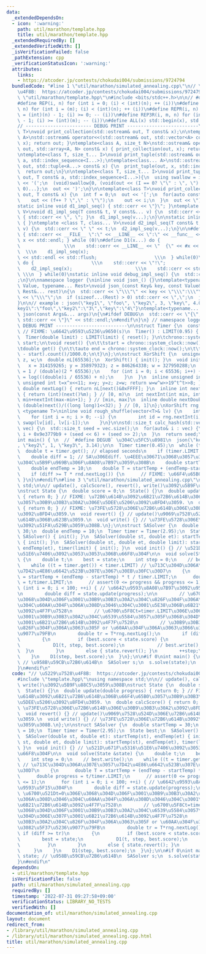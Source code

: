 ```yaml
---
data:
  _extendedDependsOn:
  - icon: ':warning:'
    path: util/marathon/template.hpp
    title: util/marathon/template.hpp
  _extendedRequiredBy: []
  _extendedVerifiedWith: []
  _isVerificationFailed: false
  _pathExtension: cpp
  _verificationStatusIcon: ':warning:'
  attributes:
    links:
    - https://atcoder.jp/contests/chokudai004/submissions/9724794
  bundledCode: "#line 1 \"util/marathon/simulated_annealing.cpp\"\n// \u5229\u7528\
    \u4F8B:  https://atcoder.jp/contests/chokudai004/submissions/9724794\n#line 2\
    \ \"util/marathon/template.hpp\"\n#include <bits/stdc++.h>\n\n// #define DEBUG\n\
    #define REP(i, n) for (int i = 0; (i) < (int)(n); ++ (i))\n#define REP3(i, m,\
    \ n) for (int i = (m); (i) < (int)(n); ++ (i))\n#define REPR(i, n) for (int i\
    \ = (int)(n) - 1; (i) >= 0; -- (i))\n#define REP3R(i, m, n) for (int i = (int)(n)\
    \ - 1; (i) >= (int)(m); -- (i))\n#define ALL(x) std::begin(x), std::end(x)\n\n\
    // ------------------------ DEBUG PRINT --------------------------\ntemplate<class\
    \ T>\nvoid print_collection(std::ostream& out, T const& x);\n\ntemplate<class\
    \ A>\nstd::ostream& operator<<(std::ostream& out, std::vector<A> const& x) { print_collection(out,\
    \ x); return out; }\ntemplate<class A, size_t N>\nstd::ostream& operator<<(std::ostream&\
    \ out, std::array<A, N> const& x) { print_collection(out, x); return out; }\n\n\
    \ntemplate<class T, size_t... I>\nvoid print_tuple(std::ostream& out, T const&\
    \ a, std::index_sequence<I...>);\ntemplate<class... A>\nstd::ostream& operator<<(std::ostream&\
    \ out, std::tuple<A...> const& x) {\n  print_tuple(out, x, std::index_sequence_for<A...>{});\n\
    \  return out;\n}\n\ntemplate<class T, size_t... I>\nvoid print_tuple(std::ostream&\
    \ out, T const& a, std::index_sequence<I...>){\n  using swallow = int[];\n  out\
    \ << '(';\n  (void)swallow{0, (void(out << (I == 0? \"\" : \", \") << std::get<I>(a)),\
    \ 0)...};\n  out << ')';\n}\n\ntemplate<class T>\nvoid print_collection(std::ostream&\
    \ out, T const& x) {\n  int f = 0;\n  out << '[';\n  for(auto const& i: x) {\n\
    \    out << (f++ ? \",\" : \"\");\n    out << i;\n  }\n  out << \"]\";\n}\n\n\
    static inline void d1_impl_seq() { std::cerr << \"}\"; }\ntemplate <class T, class...\
    \ V>\nvoid d1_impl_seq(T const& t, V const&... v) {\n  std::cerr << t;\n  if(sizeof...(v))\
    \ { std::cerr << \", \"; }\n  d1_impl_seq(v...);\n}\n\nstatic inline void d2_impl_seq()\
    \ { }\ntemplate <class T, class... V>\nvoid d2_impl_seq(T const& t, V const&...\
    \ v) {\n  std::cerr << \" \" << t;\n  d2_impl_seq(v...);\n}\n\n#define D0(x) do\
    \ { std::cerr << __FILE__ \":\" << __LINE__ << \":\" << __func__ <<  \" \" <<\
    \ x << std::endl; } while (0)\n#define D1(x...) do {                         \
    \                \\\n    std::cerr << __LINE__ << \"  {\" << #x << \"} = {\";\
    \  \\\n    d1_impl_seq(x);                                           \\\n    std::cerr\
    \ << std::endl << std::flush;                     \\\n  } while(0)\n#define D2(x...)\
    \ do {                     \\\n    std::cerr << \"!\";                     \\\n\
    \    d2_impl_seq(x);                       \\\n    std::cerr << std::endl << std::flush;\
    \ \\\n  } while(0)\nstatic inline void debug_impl_seq() {\n  std::cerr << \"}\"\
    ;\n}\n\nnamespace logger {\ninline void json_() {}\ntemplate<typename Key, typename\
    \ Value, typename... Rest>\nvoid json_(const Key& key, const Value& value, const\
    \ Rest&... rest)\n{\n  std::cerr << \"\\\"\" << key << \"\\\":\\\"\" << value\
    \ << \"\\\"\";\n  if (sizeof...(Rest) > 0) std::cerr << \",\";\n  json_(rest...);\n\
    }\n\n// example : json(\"key1\", \"foo\", \"key2\", 3, \"key\", 4.0);\n// {\"\
    key1\":\"foo\",\"key2\":\"3\",\"key\":\"4\"}\ntemplate<typename... Args>\nvoid\
    \ json(const Args&... args)\n{\n#ifdef DEBUG\n  std::cerr << \"{\"; json_(args...);\
    \ std::cerr << \"}\" << std::endl;\n#endif\n}\n} // namespace logger\n// ------------------------\
    \ DEBUG PRINT --------------------------\n\nstruct Timer {\n  const double LIMIT;\
    \ // FIXME: \u6642\u9593\u5236\u9650(s)\n  Timer() : LIMIT(0.95) { reset(); }\n\
    \  Timer(double limit) : LIMIT(limit) { reset(); }\n\tchrono::system_clock::time_point\
    \ start;\n\tvoid reset() {\n\t\tstart = chrono::system_clock::now();\n\t}\n \n\
    \tdouble get() {\n\t\tauto end = chrono::system_clock::now();\n\t\treturn chrono::duration_cast<chrono::milliseconds>(end\
    \ - start).count()/1000.0;\n\t}\n};\n\nstruct XorShift {\n  unsigned int x, y,\
    \ z, w;\n  double nL[65536];\n  XorShift() { init(); }\n  void init()\n  {\n \
    \   x = 314159265; y = 358979323; z = 846264338; w = 327950288;\n    double n\
    \ = 1 / (double)(2 * 65536);\n    for (int i = 0; i < 65536; i++) {\n      nL[i]\
    \ = log(((double)i / 65536) + n);\n    }\n  }\n  inline unsigned int next() {\
    \ unsigned int t=x^x<<11; x=y; y=z; z=w; return w=w^w>>19^t^t>>8; }\n  inline\
    \ double nextLog() { return nL[next()&0xFFFF]; }\n  inline int nextInt(int m)\
    \ { return (int)(next()%m); } // [0, m)\n  int nextInt(int min, int max) { return\
    \ min+nextInt(max-min+1); } // [min, max]\n  inline double nextDouble() { return\
    \ (double)next()/((long long)1<<32); } // [0, 1]\n};\nXorShift rng;\n\ntemplate\
    \ <typename T>\ninline void rough_shuffle(vector<T>& lv) {\n    int n = lv.size();\n\
    \    for (int i = n; i > 0; --i) {\n        int id = rng.nextInt(i);\n       \
    \ swap(lv[id], lv[i-1]);\n    }\n}\n\nstd::size_t calc_hash(std::vector<int> const&\
    \ vec) {\n  std::size_t seed = vec.size();\n  for(auto& i : vec) {\n    seed ^=\
    \ i + 0x9e3779b9 + (seed << 6) + (seed >> 2);\n  }\n  return seed;\n}\n\n#if 0\n\
    int main() { \n  // `#define DEGUB` \u304C\u5FC5\u8981\n  json(\"key1\", \"foo\"\
    , \"key2\", 1, \"key3\", 3.14);\n\n  Timer timer(0.45);\n  while (true) {\n  \
    \  double t = timer.get(); // elapsed seconds\n    if (timer.LIMIT < t) break;\n\
    \    double diff = 1; // SA\u306Ediff. \u4EEE\u30671\u3068\u3057\u3066\u3044\u308B\
    \u304C\u5B9F\u969B\u306F\u8A08\u7B97\u3059\u308B\n    double startTemp = 30;\n\
    \    double endTemp = 10;\n    double T = startTemp + (endTemp-startTemp)*(t/timer.LIMIT);\n\
    \    if (diff >= T * rnd.nextLog()) {\n      // FIXME: \u66F4\u65B0\n    }\n \
    \ }\n}\n#endif\n#line 3 \"util/marathon/simulated_annealing.cpp\"\nusing namespace\
    \ std;\n\n// update(), calcScore(), revert(), write()\u3092\u5B9F\u88C5\u3059\u308B\
    \nstruct State {\n  double score = 0;\n  State() {}\n  double update(double progress)\
    \ { return 0; } // FIXME: \u72B6\u614B\u3092\u6B21\u72B6\u614B\u306B\u66F4\u65B0\
    \u3057\u30B9\u30B3\u30A2\u306E\u5DEE\u5206\u3092\u8FD4\u3059. \n  double calcScore()\
    \ { return 0; } // FIXME: \u73FE\u5728\u306E\u72B6\u614B\u306E\u30B9\u30B3\u30A2\
    \u3092\u8FD4\u3059.\n  void revert() {} // update()\u9069\u7528\u524D\u306E\u72B6\
    \u614B\u306B\u623B\u3059.\n  void write() {} // \u73FE\u5728\u306E\u72B6\u614B\
    \u3092\u51FA\u529B\u3059\u308B.\n};\n\nstruct SASolver {\n  double startTemp =\
    \ 30;\n  double endTemp = 10;\n  Timer timer = Timer(2.95);\n  State best;\n \
    \ SASolver() { init(); }\n  SASolver(double st, double et): startTemp(st), endTemp(et)\
    \ { init(); }\n  SASolver(double st, double et, double limit): startTemp(st),\
    \ endTemp(et), timer(limit) { init(); }\n  void init() {} // \u521D\u671F\u5316\
    \u51E6\u7406\u3092\u3053\u3053\u306B\u66F8\u304F\n\n  void solve(State &state)\
    \ {\n    double t;\n    best = state;\n    int step = 0;\n    // best.write();\n\
    \    while ((t = timer.get()) < timer.LIMIT) // \u713C\u304D\u306A\u307E\u3057\
    \u7D42\u4E86\u6642\u523B\u307E\u3067\u30EB\u30FC\u30D7\n    {\n      double T\
    \ = startTemp + (endTemp - startTemp) * t / timer.LIMIT;\n      double progress\
    \ = t/timer.LIMIT;\n      // assert(0 <= progress && progress <= 1);\n      for\
    \ (int i = 0; i < 100; ++i) { // \u6642\u9593\u8A08\u7B97\u3092\u9593\u5F15\u304F\
    \n        double diff = state.update(progress);\n\n        // \u6700\u521Dt=0\u306E\
    \u3068\u304D\u306F\u3001\u30B9\u30B3\u30A2\u304C\u826F\u304F\u306A\u308D\u3046\
    \u304C\u60AA\u304F\u306A\u308D\u3046\u304C\u3001\u5E38\u306B\u6B21\u72B6\u614B\
    \u3092\u4F7F\u7528\n        // \u6700\u5F8Ct=timer.LIMIT\u306E\u3068\u304D\u306F\
    \u3001\u30B9\u30B3\u30A2\u304C\u6539\u5584\u3057\u305F\u3068\u304D\u306E\u307F\
    \u3001\u6B21\u72B6\u614B\u3092\u4F7F\u7528\n        // \u30B9\u30B3\u30A2\u304C\
    \u826F\u304F\u306A\u3063\u305F or \u60AA\u304F\u306A\u3063\u3066\u3082\u5F37\u5236\
    \u9077\u79FB\n        double tr = T*rng.nextLog();\n        if (diff >= tr)\n\
    \        {\n          if (best.score < state.score) {\n            best = state;\n\
    \            D1(t, step, best.score);\n            // best.write();\n        \
    \  }\n        }\n        else { state.revert(); }\n        ++step;\n      }\n\
    \    }\n    D1(step, best.score);\n  }\n};\n\n#if 0\nint main() {\n  State state;\
    \ // \u958B\u59CB\u72B6\u614B\n  SASolver s;\n  s.solve(state);\n  s.best.write();\n\
    }\n#endif\n"
  code: "// \u5229\u7528\u4F8B:  https://atcoder.jp/contests/chokudai004/submissions/9724794\n\
    #include \"template.hpp\"\nusing namespace std;\n\n// update(), calcScore(), revert(),\
    \ write()\u3092\u5B9F\u88C5\u3059\u308B\nstruct State {\n  double score = 0;\n\
    \  State() {}\n  double update(double progress) { return 0; } // FIXME: \u72B6\
    \u614B\u3092\u6B21\u72B6\u614B\u306B\u66F4\u65B0\u3057\u30B9\u30B3\u30A2\u306E\
    \u5DEE\u5206\u3092\u8FD4\u3059. \n  double calcScore() { return 0; } // FIXME:\
    \ \u73FE\u5728\u306E\u72B6\u614B\u306E\u30B9\u30B3\u30A2\u3092\u8FD4\u3059.\n\
    \  void revert() {} // update()\u9069\u7528\u524D\u306E\u72B6\u614B\u306B\u623B\
    \u3059.\n  void write() {} // \u73FE\u5728\u306E\u72B6\u614B\u3092\u51FA\u529B\
    \u3059\u308B.\n};\n\nstruct SASolver {\n  double startTemp = 30;\n  double endTemp\
    \ = 10;\n  Timer timer = Timer(2.95);\n  State best;\n  SASolver() { init(); }\n\
    \  SASolver(double st, double et): startTemp(st), endTemp(et) { init(); }\n  SASolver(double\
    \ st, double et, double limit): startTemp(st), endTemp(et), timer(limit) { init();\
    \ }\n  void init() {} // \u521D\u671F\u5316\u51E6\u7406\u3092\u3053\u3053\u306B\
    \u66F8\u304F\n\n  void solve(State &state) {\n    double t;\n    best = state;\n\
    \    int step = 0;\n    // best.write();\n    while ((t = timer.get()) < timer.LIMIT)\
    \ // \u713C\u304D\u306A\u307E\u3057\u7D42\u4E86\u6642\u523B\u307E\u3067\u30EB\u30FC\
    \u30D7\n    {\n      double T = startTemp + (endTemp - startTemp) * t / timer.LIMIT;\n\
    \      double progress = t/timer.LIMIT;\n      // assert(0 <= progress && progress\
    \ <= 1);\n      for (int i = 0; i < 100; ++i) { // \u6642\u9593\u8A08\u7B97\u3092\
    \u9593\u5F15\u304F\n        double diff = state.update(progress);\n\n        //\
    \ \u6700\u521Dt=0\u306E\u3068\u304D\u306F\u3001\u30B9\u30B3\u30A2\u304C\u826F\u304F\
    \u306A\u308D\u3046\u304C\u60AA\u304F\u306A\u308D\u3046\u304C\u3001\u5E38\u306B\
    \u6B21\u72B6\u614B\u3092\u4F7F\u7528\n        // \u6700\u5F8Ct=timer.LIMIT\u306E\
    \u3068\u304D\u306F\u3001\u30B9\u30B3\u30A2\u304C\u6539\u5584\u3057\u305F\u3068\
    \u304D\u306E\u307F\u3001\u6B21\u72B6\u614B\u3092\u4F7F\u7528\n        // \u30B9\
    \u30B3\u30A2\u304C\u826F\u304F\u306A\u3063\u305F or \u60AA\u304F\u306A\u3063\u3066\
    \u3082\u5F37\u5236\u9077\u79FB\n        double tr = T*rng.nextLog();\n       \
    \ if (diff >= tr)\n        {\n          if (best.score < state.score) {\n    \
    \        best = state;\n            D1(t, step, best.score);\n            // best.write();\n\
    \          }\n        }\n        else { state.revert(); }\n        ++step;\n \
    \     }\n    }\n    D1(step, best.score);\n  }\n};\n\n#if 0\nint main() {\n  State\
    \ state; // \u958B\u59CB\u72B6\u614B\n  SASolver s;\n  s.solve(state);\n  s.best.write();\n\
    }\n#endif\n"
  dependsOn:
  - util/marathon/template.hpp
  isVerificationFile: false
  path: util/marathon/simulated_annealing.cpp
  requiredBy: []
  timestamp: '2022-07-31 09:27:58+09:00'
  verificationStatus: LIBRARY_NO_TESTS
  verifiedWith: []
documentation_of: util/marathon/simulated_annealing.cpp
layout: document
redirect_from:
- /library/util/marathon/simulated_annealing.cpp
- /library/util/marathon/simulated_annealing.cpp.html
title: util/marathon/simulated_annealing.cpp
---
```

